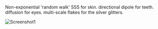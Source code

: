 Non-exponential 'random walk' SSS for skin. 
directional dipole for teeth. 
diffusion for eyes. 
multi-scale flakes for the silver glitters.

![Screenshot1](https://www.rombo.tools/wp/wp-content/uploads/2022/01/tawoman_flakesmakeup_1440_trans025x.png)

<!--
**RomboDev/RomboDev** is a ✨ _special_ ✨ repository because its `README.md` (this file) appears on your GitHub profile.

Here are some ideas to get you started:

- 🔭 I’m currently working on ...
- 🌱 I’m currently learning ...
- 👯 I’m looking to collaborate on ...
- 🤔 I’m looking for help with ...
- 💬 Ask me about ...
- 📫 How to reach me: ...
- 😄 Pronouns: ...
- ⚡ Fun fact: ...
-->
